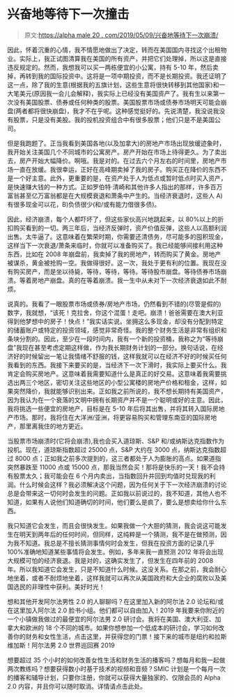 # 兴奋地等待下一次撞击

> 原文:[https://alpha male 20 . com/2019/05/09/兴奋地等待下一次崩溃/](https://alphamale20.com/2019/05/09/excitedly-waiting-for-the-next-crash/)

因此，怀着沉重的心情，我不情愿地做出了决定，转而在美国国内寻找这个出租物业。实际上，我正试图清算我在美国的所有资产，并把它们处理掉，所以这是直接违反规定的。然而，我想我可以买一两栋便宜的小公寓，持有 5-10 年，然后卖掉，再转到我的国际投资中。这将是一项中期投资，而不是长期投资。我还证明了这一点，除了我的生意(根据我的五旗计划，这些生意将很快转移到其他国家)和一大笔美元(原因我一会儿会解释)，我实际上已经没有美国资产了。我有生以来第一次没有美国股票、债券或任何种类的股票。美国股票市场或债券市场明天可能会崩盘(两者都将很快崩盘)，我才不在乎呢。这种感觉挺好的。先说清楚，我没说我没有股票，只是没有美股。我的投机投资组合中有很多股票；他们只是不是美国公司。

但是我跑题了。正当我看到美国各地(以及加拿大)的房地产市场出现放缓迹象时，我开始关注美国几个不同城市的公寓房产。房产开始在市场上待得更久。为了卖出去，房产开始大幅降价。啊哦。我是对的。在过去六个月左右的时间里，房地产市场一直在放缓。我很幸运，正好在高峰期卖掉了我的房子。购买正在降价的东西不是一个好主意。此外，更重要的是，在资产处于人为低点或暂时低点时买入资产，是快速赚大钱的一种方式。正如罗伯特·清崎和其他许多人指出的那样，许多百万富翁甚至亿万富翁都是在大规模衰退和萧条中产生的。当经济衰退时，这些人 A)有很多现金可以花，B)负债很少(和/或有能力借很多债)。

因此，经济崩溃，每个人都吓坏了，但这些家伙高兴地跳起来，以 80%以上的折扣购买看到的一切。两三年后，当经济反弹时，资产价值反弹，这些人以高额利润出售。太牛逼了。这意味着在繁荣时期，你需要还清债务，尽可能多的囤积现金，这样当下一次衰退/萧条来临时，你就可以准备购买了。我已经能够间接利用这种东西，比如在 2008 年崩盘前，我卖掉了我的房地产，转而购买了黄金。房地产被谋杀，黄金被抢购一空。我做得很好。这一次，我处于更有利的位置。我现在没有购买房产，而是坐以待毙，等待，等待，等待。等待股市崩盘。等待债券市场崩溃。等着房地产崩盘。真的在等着崩溃。我一生中从未对下一次经济衰退如此不耐烦。

说真的。我看了一眼股票市场或债券/房地产市场，仍然看到不错的(尽管是假的)数字，我就想，“该死！克拉舍，你这个混蛋！走吧。崩溃！爸爸需要在澳大利亚得到他梦想中的房子！快点！”我实话实说。坐拥这么多现金，却没有分配到特定的储蓄账户或特定的投资领域，感觉非常奇怪。我的整个财务生活是非常有组织和条块分割的。因此，至少在一段时间内，我有一个新的投资桶，我称之为“等待崩盘”我现在甚至考虑定期这样做，作为我长期财务计划的一部分。换句话说，在经济好的时候留出一笔让我情绪不舒服的钱，这样我就可以在经济不好的时候买任何我看到的东西。我接下来要买的是，当经济下一次下滑时，我实际上要买什么。我肯定会购买房地产。这意味着我需要知道什么是真正的好交易。这意味着我需要挑选出两三个地区，密切关注这些地区的小型公寓楼的房地产价格和租金，这样，如果突然降价，我就能够识别出来。正如我之前所说的，我不想长期持有美国资产，因为我认为在一个衰落的文明中拥有长期资产并不是一个聪明或好的主意。因此，我将挑选一些便宜的房地产，目标是在 5-10 年后将其出售，并将其转入国际房地产市场。那时，我将住在大洋洲/亚洲，将更容易购买和管理东南亚的国际房地产，那里离我住的地方更近。

当股票市场崩溃时(它将会崩溃),我也会买入道琼斯、S&P 和/或纳斯达克指数作为投机。现在，道琼斯指数超过 25000 点，S&P 大约在 3000 点，纳斯达克指数超过 8000 点；正如我之前多次提到的，这三者都处于人为膨胀的高点。如果道指突然暴跌至 11000 点或 15000 点，那我当然会买！那将是快乐的一天！我不会持有股票太久；我可能会在 6 个月内卖出，当指数回升并回到均值时兑现我的利润。什么时候会这样？我必须解决这个问题，因为任何关于下一次经济崩溃的讨论总是会带来这一切何时会发生的问题。正如我以前说过的，我不知道，其他人也不知道，如果有人说他们知道确切的时间，他们要么是疯了，要么是想卖给你什么东西。

我只知道它会发生，而且会很快发生。如果我做一个大胆的猜测，我会说这可能发生在明天到两年后的任何时间，但同样，这纯粹是一个猜测，我不是在做预测，因为我不知道。我总是不擅长猜测事情何时会发生，但我在投资方面的记录几乎 100%准确地知道某些事情将会发生。例如，多年来我一直预测 2012 年将会出现大规模可怕的经济衰退。我是对的，这确实发生了，但发生在四年前的 2008 年。所以我知道它会发生，只是不知道什么时候。这没关系。在那之前，我会耐心地坐着，或者不耐烦地坐着，这样我就可以再次从美国政府和大企业的腐败以及美国选民的非理性中获利。美好时光！

想和其他开发阿尔法男性 2.0 的人聊聊吗？在这里加入新的阿尔法 2.0 论坛和/或在这里加入阿尔法 2.0 脸书小组。他们都可以自由加入！2019 年我要来你附近的一个小镇做我做过的最便宜的阿尔法男 2.0 研讨会。我将在美国、澳大利亚、加拿大和欧洲的 18 个不同的城市。如果你想参加一个低成本的研讨会，学习如何改善你的财务和女性生活，点击这里，并获得您的门票！接下来的城市是纽约和拉斯维加斯！阿尔法男 2.0 世界巡回赛 2019

想要超过 35 个小时的如何改善女性生活和财务生活的播客吗？想每月和我一起做两次教练吗？想要获得数小时基于技术的视频和音频？SMIC 计划是一个每月一次的播客和辅导计划，只要你注册，你就可以获得大量独家的、仅限会员的 Alpha 2.0 内容，并且你可以随时取消。详情请点击此处。